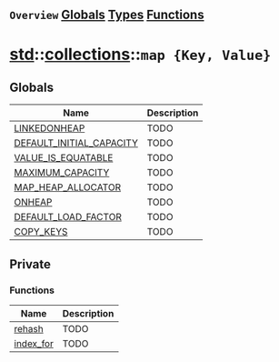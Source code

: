 ## `Overview` [Globals](./globals.md) [Types](./types.md) [Functions](./functions.md)
# [std](./../../std.md)::[collections](./../collections.md)::`map {Key, Value}`
## Globals
|Name|Description|
|----|-----------|
|[LINKEDONHEAP](#todo)|TODO|
|[DEFAULT_INITIAL_CAPACITY](#todo)|TODO|
|[VALUE_IS_EQUATABLE](#todo)|TODO|
|[MAXIMUM_CAPACITY](#todo)|TODO|
|[MAP_HEAP_ALLOCATOR](#todo)|TODO|
|[ONHEAP](#todo)|TODO|
|[DEFAULT_LOAD_FACTOR](#todo)|TODO|
|[COPY_KEYS](#todo)|TODO|
## Private
### Functions
|Name|Description|
|----|-----------|
|[rehash](#todo)|TODO|
|[index_for](#todo)|TODO|
